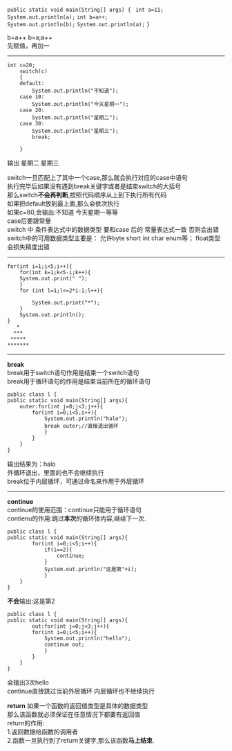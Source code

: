 `public static void main(String[] args) { `
	`int a=11;`
	`System.out.println(a);`
	`int b=a++;`  
	`System.out.println(b);`
	`System.out.println(a);`
	`}`  

b=a++ 
b=a;a++  
先赋值，再加一  
***
	int c=20;
		switch(c)
		{
		default:
			System.out.println("不知道");
		case 10:
			System.out.println("今天星期一");
		case 20:
			System.out.println("星期二");
		case 30:
			System.out.println("星期三");
			break;
		
		}  
		
输出  星期二  星期三

switch一旦匹配上了其中一个case,那么就会执行对应的case中语句  
执行完毕后如果没有遇到break关键字或者是结束switch的大括号  
那么switch**不会再判断**,按照代码顺序从上到下执行所有代码  
如果把default放到最上面,那么会依次执行  
如果c=80,会输出:不知道 今天星期一等等  
case后要跟常量  
switch 中 条件表达式中的数据类型
要和case 后的 常量表达式一致  否则会出错
switch中的可用数据类型主要是：
允许byte  short  int char enum等；
float类型会损失精度出错  


***

	for(int i=1;i<5;i++){
		for(int k=1;k<5-i;k++){
		System.out.print(" ");
		}
		for (int l=1;l<=2*i-1;l++){
			
			System.out.print("*");
		}
		System.out.println();
	}
	   *
	  ***
	 *****
	*******
	
***
**break**  
break用于switch语句作用是结束一个switch语句  
break用于循环语句的作用是结束当前所在的循环语句  

	public class l {
	public static void main(String[] args){
		outer:for(int j=0;j<3;j++){	
			for(int i=0;i<5;i++){
				System.out.println("halo");
				break outer;//直接退出循环
				}
			}
		}
	}  
输出结果为：halo  
外循环退出，里面的也不会继续执行  
break位于内层循环，可通过命名来作用于外层循环  
***
**continue**  
continue的使用范围：continue只能用于循环语句  
contienu的作用:跳过**本次**的循环体内容,继续下一次.  

	public class l {  
	public static void main(String[] args){  
			for(int i=0;i<5;i++){  
				if(i==2){  
					continue;  
				}  
				System.out.println("这是第"+i);  
				}  
		}  
	}  
**不会**输出:这是第2  

	public class l {  
	public static void main(String[] args){  
			out:for(int j=0;j<3;j++){  
			for(int i=0;i<5;i++){  
				System.out.println("hello");  
				continue out;  
				}  
			}  
		}  
	}

会输出3次hello  
continue直接跳过当前外层循环 内层循环也不继续执行  

**return**
如果一个函数的返回值类型是具体的数据类型  
那么该函数就必须保证在任意情况下都要有返回值  
return的作用:  
1.返回数据给函数的调用者  
2.函数一旦执行到了return关键字,那么该函数**马上结束**.  




	
	
